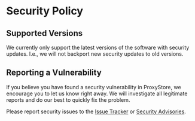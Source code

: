 # Security Policy

## Supported Versions

We currently only support the latest versions of the software with security
updates. I.e., we will not backport new security updates to old versions.

## Reporting a Vulnerability

If you believe you have found a security vulnerability in ProxyStore, we
encourage you to let us know right away. We will investigate all legitimate
reports and do our best to quickly fix the problem.

Please report security issues to the
[Issue Tracker](https://github.com/proxystore/proxystore/issues/new/choose) or
[Security Advisories](https://github.com/proxystore/proxystore/security/advisories/new).

